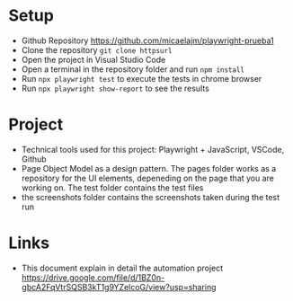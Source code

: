 # Setup

- Github Repository https://github.com/micaelajm/playwright-prueba1 
- Clone the repository `git clone httpsurl`
- Open the project in Visual Studio Code
- Open a terminal in the repository folder and run `npm install`
- Run `npx playwright test` to execute the tests in chrome browser
- Run `npx playwright show-report` to see the results

# Project

- Technical tools used for this project: Playwright + JavaScript, VSCode, Github
- Page Object Model as a design pattern. The pages folder works as a repository for the UI elements, depeneding on the page that you are working on. The test folder contains the test files
- the screenshots folder contains the screenshots taken during the test run 

# Links

- This document explain in detail the automation project https://drive.google.com/file/d/1BZ0n-gbcA2FqVtrSQSB3kT1g9YZelcoG/view?usp=sharing
